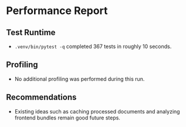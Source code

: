 # Performance Report

## Test Runtime
- `.venv/bin/pytest -q` completed 367 tests in roughly 10 seconds.

## Profiling
- No additional profiling was performed during this run.

## Recommendations
- Existing ideas such as caching processed documents and analyzing frontend bundles remain good future steps.
